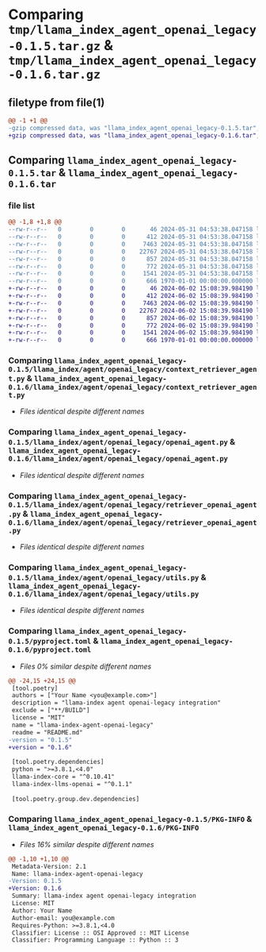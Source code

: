 # Comparing `tmp/llama_index_agent_openai_legacy-0.1.5.tar.gz` & `tmp/llama_index_agent_openai_legacy-0.1.6.tar.gz`

## filetype from file(1)

```diff
@@ -1 +1 @@
-gzip compressed data, was "llama_index_agent_openai_legacy-0.1.5.tar", max compression
+gzip compressed data, was "llama_index_agent_openai_legacy-0.1.6.tar", max compression
```

## Comparing `llama_index_agent_openai_legacy-0.1.5.tar` & `llama_index_agent_openai_legacy-0.1.6.tar`

### file list

```diff
@@ -1,8 +1,8 @@
--rw-r--r--   0        0        0       46 2024-05-31 04:53:38.047158 llama_index_agent_openai_legacy-0.1.5/README.md
--rw-r--r--   0        0        0      412 2024-05-31 04:53:38.047158 llama_index_agent_openai_legacy-0.1.5/llama_index/agent/openai_legacy/__init__.py
--rw-r--r--   0        0        0     7463 2024-05-31 04:53:38.047158 llama_index_agent_openai_legacy-0.1.5/llama_index/agent/openai_legacy/context_retriever_agent.py
--rw-r--r--   0        0        0    22767 2024-05-31 04:53:38.047158 llama_index_agent_openai_legacy-0.1.5/llama_index/agent/openai_legacy/openai_agent.py
--rw-r--r--   0        0        0      857 2024-05-31 04:53:38.047158 llama_index_agent_openai_legacy-0.1.5/llama_index/agent/openai_legacy/retriever_openai_agent.py
--rw-r--r--   0        0        0      772 2024-05-31 04:53:38.047158 llama_index_agent_openai_legacy-0.1.5/llama_index/agent/openai_legacy/utils.py
--rw-r--r--   0        0        0     1541 2024-05-31 04:53:38.047158 llama_index_agent_openai_legacy-0.1.5/pyproject.toml
--rw-r--r--   0        0        0      666 1970-01-01 00:00:00.000000 llama_index_agent_openai_legacy-0.1.5/PKG-INFO
+-rw-r--r--   0        0        0       46 2024-06-02 15:08:39.984190 llama_index_agent_openai_legacy-0.1.6/README.md
+-rw-r--r--   0        0        0      412 2024-06-02 15:08:39.984190 llama_index_agent_openai_legacy-0.1.6/llama_index/agent/openai_legacy/__init__.py
+-rw-r--r--   0        0        0     7463 2024-06-02 15:08:39.984190 llama_index_agent_openai_legacy-0.1.6/llama_index/agent/openai_legacy/context_retriever_agent.py
+-rw-r--r--   0        0        0    22767 2024-06-02 15:08:39.984190 llama_index_agent_openai_legacy-0.1.6/llama_index/agent/openai_legacy/openai_agent.py
+-rw-r--r--   0        0        0      857 2024-06-02 15:08:39.984190 llama_index_agent_openai_legacy-0.1.6/llama_index/agent/openai_legacy/retriever_openai_agent.py
+-rw-r--r--   0        0        0      772 2024-06-02 15:08:39.984190 llama_index_agent_openai_legacy-0.1.6/llama_index/agent/openai_legacy/utils.py
+-rw-r--r--   0        0        0     1541 2024-06-02 15:08:39.984190 llama_index_agent_openai_legacy-0.1.6/pyproject.toml
+-rw-r--r--   0        0        0      666 1970-01-01 00:00:00.000000 llama_index_agent_openai_legacy-0.1.6/PKG-INFO
```

### Comparing `llama_index_agent_openai_legacy-0.1.5/llama_index/agent/openai_legacy/context_retriever_agent.py` & `llama_index_agent_openai_legacy-0.1.6/llama_index/agent/openai_legacy/context_retriever_agent.py`

 * *Files identical despite different names*

### Comparing `llama_index_agent_openai_legacy-0.1.5/llama_index/agent/openai_legacy/openai_agent.py` & `llama_index_agent_openai_legacy-0.1.6/llama_index/agent/openai_legacy/openai_agent.py`

 * *Files identical despite different names*

### Comparing `llama_index_agent_openai_legacy-0.1.5/llama_index/agent/openai_legacy/retriever_openai_agent.py` & `llama_index_agent_openai_legacy-0.1.6/llama_index/agent/openai_legacy/retriever_openai_agent.py`

 * *Files identical despite different names*

### Comparing `llama_index_agent_openai_legacy-0.1.5/llama_index/agent/openai_legacy/utils.py` & `llama_index_agent_openai_legacy-0.1.6/llama_index/agent/openai_legacy/utils.py`

 * *Files identical despite different names*

### Comparing `llama_index_agent_openai_legacy-0.1.5/pyproject.toml` & `llama_index_agent_openai_legacy-0.1.6/pyproject.toml`

 * *Files 0% similar despite different names*

```diff
@@ -24,15 +24,15 @@
 [tool.poetry]
 authors = ["Your Name <you@example.com>"]
 description = "llama-index agent openai-legacy integration"
 exclude = ["**/BUILD"]
 license = "MIT"
 name = "llama-index-agent-openai-legacy"
 readme = "README.md"
-version = "0.1.5"
+version = "0.1.6"
 
 [tool.poetry.dependencies]
 python = ">=3.8.1,<4.0"
 llama-index-core = "^0.10.41"
 llama-index-llms-openai = "^0.1.1"
 
 [tool.poetry.group.dev.dependencies]
```

### Comparing `llama_index_agent_openai_legacy-0.1.5/PKG-INFO` & `llama_index_agent_openai_legacy-0.1.6/PKG-INFO`

 * *Files 16% similar despite different names*

```diff
@@ -1,10 +1,10 @@
 Metadata-Version: 2.1
 Name: llama-index-agent-openai-legacy
-Version: 0.1.5
+Version: 0.1.6
 Summary: llama-index agent openai-legacy integration
 License: MIT
 Author: Your Name
 Author-email: you@example.com
 Requires-Python: >=3.8.1,<4.0
 Classifier: License :: OSI Approved :: MIT License
 Classifier: Programming Language :: Python :: 3
```

